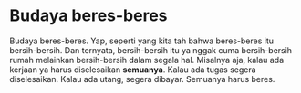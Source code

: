 # Budaya beres-beres

Budaya beres-beres. Yap, seperti yang kita tah bahwa beres-beres itu bersih-bersih. Dan ternyata, bersih-bersih itu ya nggak cuma bersih-bersih rumah melainkan bersih-bersih dalam segala hal. Misalnya aja, kalau ada kerjaan ya harus diselesaikan **semuanya**. Kalau ada tugas segera diselesaikan. Kalau ada utang, segera dibayar. Semuanya harus beres.